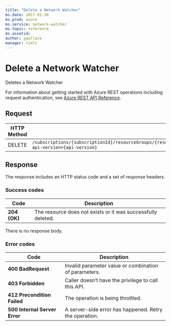 ```yaml
---
title: "Delete a Network Watcher"
ms.date: 2017-01-30
ms.prod: azure
ms.service: network-watcher
ms.topic: reference
ms.assetid: 
author: gwallace
manager: timlt
---
```


# Delete a Network Watcher

Deletes a Network Watcher

For information about getting started with Azure REST operations including request authentication, see [Azure REST API Reference](../../index.md).

## Request

| HTTP Method | URI|  
| ----------- |----|  
| DELETE | `/subscriptions/{subscriptionId}/resourceGroups/{resourceGroupName}/providers/Microsoft.Network/networkWatchers/{networkWatcherName}?api-version={api-version}` |
 
## Response  

The response includes an HTTP status code and a set of response headers.

### Success codes

| Code | Description |
| ---- | ----------- |
| **204 (OK)** | The resource does not exists or it was successfully deleted. | 

There is no response body.

### Error codes

| Code | Description |
| ---- | ----------- |
| **400 BadRequest** | Invalid parameter value or combination of parameters. | 
| **403 Forbidden** | Caller doesn’t have the privilege to call this API. |
| **412 Precondition Failed** | The operation is being throttled. |
| **500 Internal Server Error** |  A server-side error has happened. Retry the operation. |     




 